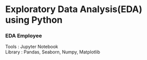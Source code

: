 # Exploratory Data Analysis(EDA) using Python


<h3>EDA Employee</h3>

Tools   : Jupyter Notebook <br>
Library : Pandas, Seaborn, Numpy, Matplotlib <br>

